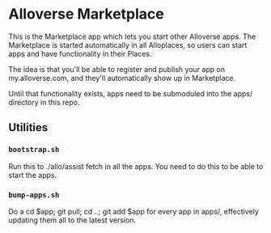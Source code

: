 # Alloverse Marketplace

This is the Marketplace app which lets you start other Alloverse apps. The Marketplace
is started automatically in all Alloplaces, so users can start apps and have functionality
in their Places.

The idea is that you'll be able to register and publish your app on my.alloverse.com,
and they'll automatically show up in Marketplace.

Until that functionality exists, apps need to be submoduled into the apps/ directory
in this repo.

## Utilities

### `bootstrap.sh`

Run this to ./allo/assist fetch in all the apps. You need to do this to be able
to start the apps.

### `bump-apps.sh`

Do a cd $app; git pull; cd ..; git add $app for every app in apps/, effectively
updating them all to the latest version.